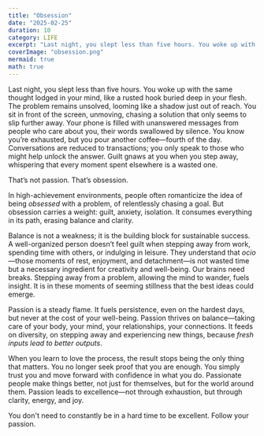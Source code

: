 ```yaml
---
title: "Obsession"
date: "2025-02-25"
duration: 10
category: LIFE
excerpt: "Last night, you slept less than five hours. You woke up with the same thought lodged in your mind, like a rusted hook buried deep in your flesh. That’s not passion. That’s obsession. "
coverImage: "obsession.png"
mermaid: true
math: true
---
```


Last night, you slept less than five hours. You woke up with the same thought lodged in your mind, like a rusted hook buried deep in your flesh. The problem remains unsolved, looming like a shadow just out of reach. You sit in front of the screen, unmoving, chasing a solution that only seems to slip further away. Your phone is filled with unanswered messages from people who care about you, their words swallowed by silence. You know you’re exhausted, but you pour another coffee—fourth of the day. Conversations are reduced to transactions; you only speak to those who might help unlock the answer. Guilt gnaws at you when you step away, whispering that every moment spent elsewhere is a wasted one.

That’s not passion. That’s obsession.

In high-achievement environments, people often romanticize the idea of being *obsessed* with a problem, of relentlessly chasing a goal. But obsession carries a weight: guilt, anxiety, isolation. It consumes everything in its path, erasing balance and clarity.

Balance is not a weakness; it is the building block for sustainable success. A well-organized person doesn’t feel guilt when stepping away from work, spending time with others, or indulging in leisure. They understand that *ocio*—those moments of rest, enjoyment, and detachment—is not wasted time but a necessary ingredient for creativity and well-being. Our brains need breaks. Stepping away from a problem, allowing the mind to wander, fuels insight. It is in these moments of seeming stillness that the best ideas could emerge.

Passion is a steady flame. It fuels persistence, even on the hardest days, but never at the cost of your well-being. Passion thrives on balance—taking care of your body, your mind, your relationships, your connections. It feeds on diversity, on stepping away and experiencing new things, because *fresh inputs lead to better outputs*.

When you learn to love the process, the result stops being the only thing that matters. You no longer seek proof that you are enough. You simply trust you and move forward with confidence in what you do. Passionate people make things better, not just for themselves, but for the world around them. Passion leads to excellence—not through exhaustion, but through clarity, energy, and joy.

You don't need to constantly be in a hard time to be excellent. Follow your passion.